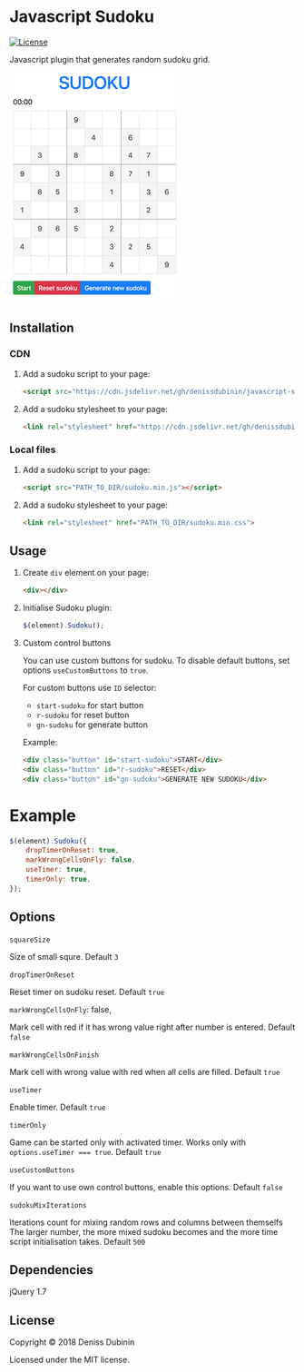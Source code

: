 # Javascript Sudoku

[![License](https://img.shields.io/github/license/mashape/apistatus.svg)](https://github.com/denissdubinin/Javascript-sudoku)

Javascript plugin that generates random sudoku grid.

![Javascript Sudoku](example.png)

## Installation

### CDN
1. Add a sudoku script to your page:
    
    ```html
    <script src="https://cdn.jsdelivr.net/gh/denissdubinin/javascript-sudoku@latest/dist/sudoku.min.js"></script>
    ```

2. Add a sudoku stylesheet to your page:

    ```html
    <link rel="stylesheet" href="https://cdn.jsdelivr.net/gh/denissdubinin/javascript-sudoku@latest/dist/sudoku.min.css">
    ```

### Local files
1. Add a sudoku script to your page:
    
    ```html
    <script src="PATH_TO_DIR/sudoku.min.js"></script>
    ```

2. Add a sudoku stylesheet to your page:

    ```html
    <link rel="stylesheet" href="PATH_TO_DIR/sudoku.min.css">
    ```

## Usage

1. Create `div` element on your page:

    ```html
    <div></div>
    ```

2. Initialise Sudoku plugin:
    
    ```javascript
    $(element).Sudoku();
    ```

3. Custom control buttons

    You can use custom buttons for sudoku. To disable default buttons, set options `useCustomButtons` to `true`.

    For custom buttons use `ID` selector:

    * `start-sudoku` for start button
    * `r-sudoku` for reset button
    * `gn-sudoku` for generate button

    Example:

    ```html
    <div class="button" id="start-sudoku">START</div>
    <div class="button" id="r-sudoku">RESET</div>
    <div class="button" id="gn-sudoku">GENERATE NEW SUDOKU</div>
    ```

# Example

```javascript
$(element).Sudoku({
    dropTimerOnReset: true,
    markWrongCellsOnFly: false,
    useTimer: true,
    timerOnly: true,
});
```

## Options

`squareSize`

Size of small squre. Default `3`

`dropTimerOnReset`

Reset timer on sudoku reset. Default `true`

`markWrongCellsOnFly`: false,

Mark cell with red if it has wrong value right after number is entered. Default `false`

`markWrongCellsOnFinish`

Mark cell with wrong value with red when all cells are filled. Default `true`

`useTimer`

Enable timer. Default `true`

`timerOnly`

Game can be started only with activated timer. Works only with `options.useTimer === true`. Default `true`

`useCustomButtons`

If you want to use own control buttons, enable this options. Default `false`

`sudokuMixIterations`

Iterations count for mixing random rows and columns between themselfs The larger number, the more mixed sudoku becomes and the more time script initialisation takes. Default `500`

## Dependencies
jQuery 1.7

## License
Copyright &copy; 2018 Deniss Dubinin

Licensed under the MIT license.